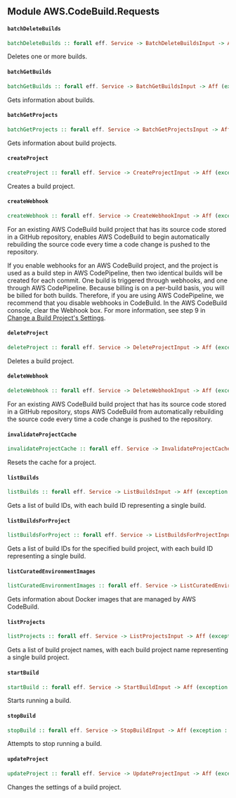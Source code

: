 ## Module AWS.CodeBuild.Requests

#### `batchDeleteBuilds`

``` purescript
batchDeleteBuilds :: forall eff. Service -> BatchDeleteBuildsInput -> Aff (exception :: EXCEPTION | eff) BatchDeleteBuildsOutput
```

<p>Deletes one or more builds.</p>

#### `batchGetBuilds`

``` purescript
batchGetBuilds :: forall eff. Service -> BatchGetBuildsInput -> Aff (exception :: EXCEPTION | eff) BatchGetBuildsOutput
```

<p>Gets information about builds.</p>

#### `batchGetProjects`

``` purescript
batchGetProjects :: forall eff. Service -> BatchGetProjectsInput -> Aff (exception :: EXCEPTION | eff) BatchGetProjectsOutput
```

<p>Gets information about build projects.</p>

#### `createProject`

``` purescript
createProject :: forall eff. Service -> CreateProjectInput -> Aff (exception :: EXCEPTION | eff) CreateProjectOutput
```

<p>Creates a build project.</p>

#### `createWebhook`

``` purescript
createWebhook :: forall eff. Service -> CreateWebhookInput -> Aff (exception :: EXCEPTION | eff) CreateWebhookOutput
```

<p>For an existing AWS CodeBuild build project that has its source code stored in a GitHub repository, enables AWS CodeBuild to begin automatically rebuilding the source code every time a code change is pushed to the repository.</p> <important> <p>If you enable webhooks for an AWS CodeBuild project, and the project is used as a build step in AWS CodePipeline, then two identical builds will be created for each commit. One build is triggered through webhooks, and one through AWS CodePipeline. Because billing is on a per-build basis, you will be billed for both builds. Therefore, if you are using AWS CodePipeline, we recommend that you disable webhooks in CodeBuild. In the AWS CodeBuild console, clear the Webhook box. For more information, see step 9 in <a href="http://docs.aws.amazon.com/codebuild/latest/userguide/change-project.html#change-project-console">Change a Build Project's Settings</a>.</p> </important>

#### `deleteProject`

``` purescript
deleteProject :: forall eff. Service -> DeleteProjectInput -> Aff (exception :: EXCEPTION | eff) DeleteProjectOutput
```

<p>Deletes a build project.</p>

#### `deleteWebhook`

``` purescript
deleteWebhook :: forall eff. Service -> DeleteWebhookInput -> Aff (exception :: EXCEPTION | eff) DeleteWebhookOutput
```

<p>For an existing AWS CodeBuild build project that has its source code stored in a GitHub repository, stops AWS CodeBuild from automatically rebuilding the source code every time a code change is pushed to the repository.</p>

#### `invalidateProjectCache`

``` purescript
invalidateProjectCache :: forall eff. Service -> InvalidateProjectCacheInput -> Aff (exception :: EXCEPTION | eff) InvalidateProjectCacheOutput
```

<p>Resets the cache for a project.</p>

#### `listBuilds`

``` purescript
listBuilds :: forall eff. Service -> ListBuildsInput -> Aff (exception :: EXCEPTION | eff) ListBuildsOutput
```

<p>Gets a list of build IDs, with each build ID representing a single build.</p>

#### `listBuildsForProject`

``` purescript
listBuildsForProject :: forall eff. Service -> ListBuildsForProjectInput -> Aff (exception :: EXCEPTION | eff) ListBuildsForProjectOutput
```

<p>Gets a list of build IDs for the specified build project, with each build ID representing a single build.</p>

#### `listCuratedEnvironmentImages`

``` purescript
listCuratedEnvironmentImages :: forall eff. Service -> ListCuratedEnvironmentImagesInput -> Aff (exception :: EXCEPTION | eff) ListCuratedEnvironmentImagesOutput
```

<p>Gets information about Docker images that are managed by AWS CodeBuild.</p>

#### `listProjects`

``` purescript
listProjects :: forall eff. Service -> ListProjectsInput -> Aff (exception :: EXCEPTION | eff) ListProjectsOutput
```

<p>Gets a list of build project names, with each build project name representing a single build project.</p>

#### `startBuild`

``` purescript
startBuild :: forall eff. Service -> StartBuildInput -> Aff (exception :: EXCEPTION | eff) StartBuildOutput
```

<p>Starts running a build.</p>

#### `stopBuild`

``` purescript
stopBuild :: forall eff. Service -> StopBuildInput -> Aff (exception :: EXCEPTION | eff) StopBuildOutput
```

<p>Attempts to stop running a build.</p>

#### `updateProject`

``` purescript
updateProject :: forall eff. Service -> UpdateProjectInput -> Aff (exception :: EXCEPTION | eff) UpdateProjectOutput
```

<p>Changes the settings of a build project.</p>


